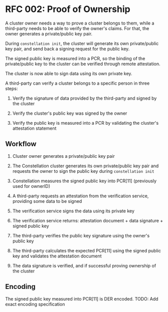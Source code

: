 # RFC 002: Proof of Ownership

A cluster owner needs a way to prove a cluster belongs to them, while a third-party needs to be able to verify the owner's claims.
For that, the owner generates a private/public key pair.

During `constellation init`, the cluster will generate its own private/public key pair, and send back a signing request for the public key.

The signed public key is measured into a PCR, so the binding of the private/public key to the cluster can be verified through remote attestation.

The cluster is now able to sign data using its own private key.

A third-party can verify a cluster belongs to a specific person in three steps:

1. Verify the signature of data provided by the third-party and signed by the cluster

2. Verify the cluster's public key was signed by the owner

3. Verify the public key is measured into a PCR by validating the cluster's attestation statement

## Workflow

1. Cluster owner generates a private/public key pair

2. The Constellation cluster generates its own private/public key pair and requests the owner to sign the public key during `constellation init`

3. Constellation measures the signed public key into PCR[11] (previously used for ownerID)

4. A third-party requests an attestation from the verification service, providing some data to be signed

5. The verification service signs the data using its private key

6. The verification service returns: attestation document + data signature + signed public key

7. The third-party verifies the public key signature using the owner's public key

8. The third-party calculates the expected PCR[11] using the signed public key and validates the attestation document

9. The data signature is verified, and if successful proving ownership of the cluster

## Encoding

The signed public key measured into PCR[11] is DER encoded.
TODO: Add exact encoding specification
